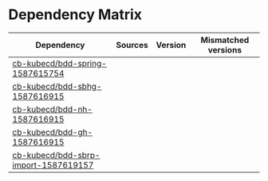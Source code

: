 # Dependency Matrix

Dependency | Sources | Version | Mismatched versions
---------- | ------- | ------- | -------------------
[cb-kubecd/bdd-spring-1587615754](https://github.com/cb-kubecd/bdd-spring-1587615754.git) |  | []() | 
[cb-kubecd/bdd-sbhg-1587616915](https://github.com/cb-kubecd/bdd-sbhg-1587616915.git) |  | []() | 
[cb-kubecd/bdd-nh-1587616915](https://github.com/cb-kubecd/bdd-nh-1587616915.git) |  | []() | 
[cb-kubecd/bdd-gh-1587616915](https://github.com/cb-kubecd/bdd-gh-1587616915.git) |  | []() | 
[cb-kubecd/bdd-sbrp-import-1587619157](https://github.com/cb-kubecd/bdd-sbrp-import-1587619157.git) |  | []() | 
